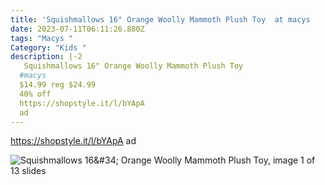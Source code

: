 ```yaml
---
title: 'Squishmallows 16" Orange Woolly Mammoth Plush Toy  at macys   '
date: 2023-07-11T06:11:26.880Z
tags: "Macys "
Category: "Kids "
description: |-2
   Squishmallows 16" Orange Woolly Mammoth Plush Toy 
  #macys   
  $14.99 reg $24.99
  40% off 
  https://shopstyle.it/l/bYApA
  ad
---
```

https://shopstyle.it/l/bYApA
ad 

![Squishmallows 16\&#34; Orange Woolly Mammoth Plush Toy, image 1 of 13 slides](https://target.scene7.com/is/image/Target/GUEST_738fac2a-c905-4ad0-8992-9a30a8aa4009?wid=475&hei=475&fit=constrain&qlt=80&fmt=webp)

<!--EndFragment-->